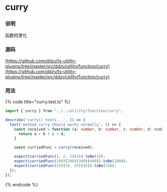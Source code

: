# curry

### 说明

函数柯里化

### 源码

[https://github.com/ddzy/ts-utility-plugins/tree/master/src/ddzy/utility/function/curry](https://github.com/ddzy/ts-utility-plugins/tree/master/src/ddzy/utility/function/curry)

### 用法

{% code title="curry.test.ts" %}
```typescript
import { curry } from "../../utility/function/curry";

describe('curry() tests...', () => {
  test('method curry should works normally', () => {
    const received = function (a: number, b: number, c: number, d: number) {
      return a + b + c + d;
    }

    const curriedFunc = curry(received);

    expect(curriedFunc(1, 2, 3)(4)).toBe(10);
    expect(curriedFunc(100)(200)(300)(400)).toBe(1000);
    expect(curriedFunc(23)(34, 45)(56)).toBe(158);
  });
});
```
{% endcode %}

